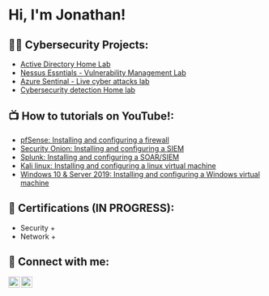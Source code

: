 <h1>Hi, I'm Jonathan! </hi>

<h2>👨‍💻 Cybersecurity Projects:</h2>

  - [Active Directory Home Lab](https://www.youtube.com/watch?v=zC5jgXp2oWU&t=943s)
  - [Nessus Essntials - Vulnerability Management Lab](https://www.youtube.com/@jonathanabreu502)
  - [Azure Sentinal - Live cyber attacks lab](https://www.youtube.com/@jonathanabreu502)
  - [Cybersecurity detection Home lab](https://www.youtube.com/@jonathanabreu502)

<h2>📺 How to tutorials on YouTube!: </h2>

  - [pfSense: Installing and configuring a firewall](https://www.youtube.com/@jonathanabreu502)
  - [Security Onion: Installing and configuring a SIEM](https://www.youtube.com/@jonathanabreu502)
  - [Splunk: Installing and configuring a SOAR/SIEM](https://www.youtube.com/@jonathanabreu502)
  - [Kali linux: Installing and configuring a linux virtual machine](https://www.youtube.com/@jonathanabreu502)
  - [Windows 10 & Server 2019: Installing and configuring a Windows virtual machine](https://www.youtube.com/@jonathanabreu502)


<h2> 📄 Certifications (IN PROGRESS): </h2>

  - Security + 
  - Network +

<h2> 🤳 Connect with me:</h2>

[<img align="left" alt="Jonathan Abreu | YouTube" width="22px" src="https://cdn.jsdelivr.net/npm/simple-icons@v3/icons/youtube.svg" />][youtube]
[<img align="left" alt="jabreucyber | LinkedIn" width="22px" src="https://cdn.jsdelivr.net/npm/simple-icons@v3/icons/linkedin.svg" />][linkedin]

[youtube]:https://www.youtube.com/@jonathanabreu502
[linkedin]:https://www.linkedin.com/in/jabreucyber/
